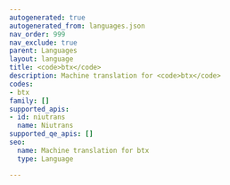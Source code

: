 ```yaml
---
autogenerated: true
autogenerated_from: languages.json
nav_order: 999
nav_exclude: true
parent: Languages
layout: language
title: <code>btx</code>
description: Machine translation for <code>btx</code>
codes:
- btx
family: []
supported_apis:
- id: niutrans
  name: Niutrans
supported_qe_apis: []
seo:
  name: Machine translation for btx
  type: Language

---
```


